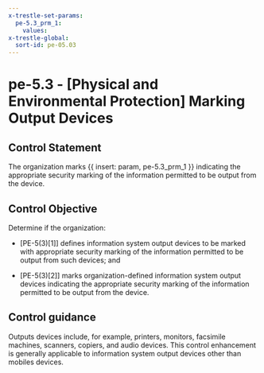 ```yaml
---
x-trestle-set-params:
  pe-5.3_prm_1:
    values:
x-trestle-global:
  sort-id: pe-05.03
---
```


# pe-5.3 - \[Physical and Environmental Protection\] Marking Output Devices

## Control Statement

The organization marks {{ insert: param, pe-5.3_prm_1 }} indicating the appropriate security marking of the information permitted to be output from the device.

## Control Objective

Determine if the organization:

- \[PE-5(3)[1]\] defines information system output devices to be marked with appropriate security marking of the information permitted to be output from such devices; and

- \[PE-5(3)[2]\] marks organization-defined information system output devices indicating the appropriate security marking of the information permitted to be output from the device.

## Control guidance

Outputs devices include, for example, printers, monitors, facsimile machines, scanners, copiers, and audio devices. This control enhancement is generally applicable to information system output devices other than mobiles devices.
